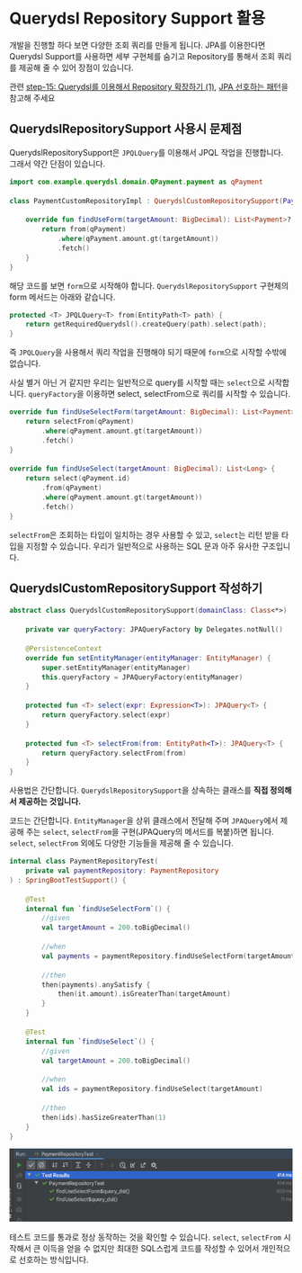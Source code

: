 # Querydsl Repository Support 활용

개발을 진행할 하다 보면 다양한 조회 쿼리를 만들게 됩니다. JPA를 이용한다면 Querydsl Support를 사용하면 세부 구현체를 숨기고 Repository를 통해서 조회 쿼리를 제공해 줄 수 있어 장점이 있습니다.

관련 [step-15: Querydsl를 이용해서 Repository 확장하기 (1)](https://github.com/cheese10yun/spring-jpa-best-practices/blob/master/doc/step-15.md), [JPA 선호하는 패턴](https://cheese10yun.github.io/jpa-preference/)을 참고해 주세요


## QuerydslRepositorySupport 사용시 문제점

QuerydslRepositorySupport은 `JPQLQuery`를 이용해서 JPQL 작업을 진행합니다. 그래서 약간 단점이 있습니다.

```kotlin
import com.example.querydsl.domain.QPayment.payment as qPayment

class PaymentCustomRepositoryImpl : QuerydslCustomRepositorySupport(Payment::class.java), PaymentCustomRepository {

    override fun findUseForm(targetAmount: BigDecimal): List<Payment>? {
        return from(qPayment)
            .where(qPayment.amount.gt(targetAmount))
            .fetch()
    }
}
```
해당 코드를 보면 `form`으로 시작해야 합니다. `QuerydslRepositorySupport` 구현체의 form 메서드는 아래와 같습니다.

```kotlin
protected <T> JPQLQuery<T> from(EntityPath<T> path) {
    return getRequiredQuerydsl().createQuery(path).select(path);
}
```
즉 `JPQLQuery`을 사용해서 쿼리 작업을 진행해야 되기 때문에 `form`으로 시작할 수밖에 없습니다.

사실 별거 아닌 거 같지만 우리는 일반적으로 query를 시작할 때는 `select`으로 시작합니다. `queryFactory`을 이용하면 select, selectFrom으로 쿼리를 시작할 수 있습니다.

```kotlin
override fun findUseSelectForm(targetAmount: BigDecimal): List<Payment> {
    return selectFrom(qPayment)
        .where(qPayment.amount.gt(targetAmount))
        .fetch()
}

override fun findUseSelect(targetAmount: BigDecimal): List<Long> {
    return select(qPayment.id)
        .from(qPayment)
        .where(qPayment.amount.gt(targetAmount))
        .fetch()
}
```

`selectFrom`은 조회하는 타입이 일치하는 경우 사용할 수 있고, `select`는 리턴 받을 타입을 지정할 수 있습니다. 우리가 일반적으로 사용하는 SQL 문과 아주 유사한 구조입니다.

## QuerydslCustomRepositorySupport 작성하기

```kotlin
abstract class QuerydslCustomRepositorySupport(domainClass: Class<*>) : QuerydslRepositorySupport(domainClass) {

    private var queryFactory: JPAQueryFactory by Delegates.notNull()

    @PersistenceContext
    override fun setEntityManager(entityManager: EntityManager) {
        super.setEntityManager(entityManager)
        this.queryFactory = JPAQueryFactory(entityManager)
    }

    protected fun <T> select(expr: Expression<T>): JPAQuery<T> {
        return queryFactory.select(expr)
    }

    protected fun <T> selectFrom(from: EntityPath<T>): JPAQuery<T> {
        return queryFactory.selectFrom(from)
    }
}
```
사용법은 간단합니다. `QuerydslRepositorySupport`을 상속하는 클래스를 **직접 정의해서 제공하는 것입니다.**

코드는 간단합니다. `EntityManager`을 상위 클래스에서 전달해 주며 `JPAQuery`에서 제공해 주는 `select`, `selectFrom`을 구현(JPAQuery의 메서드를 복붙)하면 됩니다. `select`, `selectFrom` 외에도 다양한 기능들을 제공해 줄 수 있습니다.


```kotlin
internal class PaymentRepositoryTest(
    private val paymentRepository: PaymentRepository
) : SpringBootTestSupport() {

    @Test
    internal fun `findUseSelectForm`() {
        //given
        val targetAmount = 200.toBigDecimal()

        //when
        val payments = paymentRepository.findUseSelectForm(targetAmount)

        //then
        then(payments).anySatisfy {
            then(it.amount).isGreaterThan(targetAmount)
        }
    }

    @Test
    internal fun `findUseSelect`() {
        //given
        val targetAmount = 200.toBigDecimal()

        //when
        val ids = paymentRepository.findUseSelect(targetAmount)

        //then
        then(ids).hasSizeGreaterThan(1)
    }
}
```

![](images/queydsl-support-result.png)

테스트 코드를 통과로 정상 동작하는 것을 확인할 수 있습니다.
`select`, `selectFrom` 시작해서 큰 이득을 얻을 수 없지만 최대한 SQL스럽게 코드를 작성할 수 있어서 개인적으로 선호하는 방식입니다.